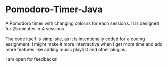 # Pomodoro-Timer-Java
A Pomodoro timer with changing colours for each sessions. It is designed for 25 minutes in 4 sessions.

The code itself is simplistic, as it is intentionally coded for a coding assignment. I might make it more interractive when I get more time and add more features like adding music playlist and other plugins. 

I am open for feedbacks!
